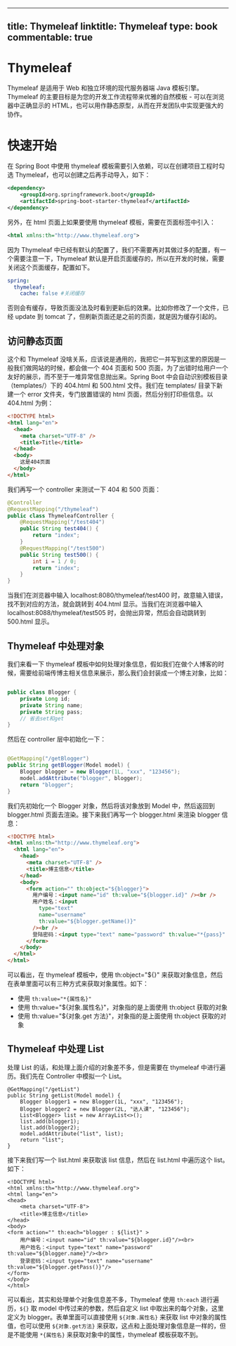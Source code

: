 
---
title: Thymeleaf
linktitle: Thymeleaf
type: book
commentable: true
---

# Thymeleaf

Thymeleaf 是适用于 Web 和独立环境的现代服务器端 Java 模板引擎。Thymeleaf 的主要目标是为您的开发工作流程带来优雅的自然模板 - 可以在浏览器中正确显示的 HTML，也可以用作静态原型，从而在开发团队中实现更强大的协作。

# 快速开始

在 Spring Boot 中使用 thymeleaf 模板需要引入依赖，可以在创建项目工程时勾选 Thymeleaf，也可以创建之后再手动导入，如下：

```xml
<dependency>
    <groupId>org.springframework.boot</groupId>
    <artifactId>spring-boot-starter-thymeleaf</artifactId>
</dependency>
```

另外，在 html 页面上如果要使用 thymeleaf 模板，需要在页面标签中引入：

```xml
<html xmlns:th="http://www.thymeleaf.org">
```

因为 Thymeleaf 中已经有默认的配置了，我们不需要再对其做过多的配置，有一个需要注意一下，Thymeleaf 默认是开启页面缓存的，所以在开发的时候，需要关闭这个页面缓存，配置如下。

```yaml
spring:
  thymeleaf:
    cache: false #关闭缓存
```

否则会有缓存，导致页面没法及时看到更新后的效果。比如你修改了一个文件，已经 update 到 tomcat 了，但刷新页面还是之前的页面，就是因为缓存引起的。

## 访问静态页面

这个和 Thymeleaf 没啥关系，应该说是通用的，我把它一并写到这里的原因是一般我们做网站的时候，都会做一个 404 页面和 500 页面，为了出错时给用户一个友好的展示，而不至于一堆异常信息抛出来。Spring Boot 中会自动识别模板目录（templates/）下的 404.html 和 500.html 文件。我们在 templates/ 目录下新建一个 error 文件夹，专门放置错误的 html 页面，然后分别打印些信息。以 404.html 为例：

```html
<!DOCTYPE html>
<html lang="en">
  <head>
    <meta charset="UTF-8" />
    <title>Title</title>
  </head>
  <body>
    这是404页面
  </body>
</html>
```

我们再写一个 controller 来测试一下 404 和 500 页面：

```java
@Controller
@RequestMapping("/thymeleaf")
public class ThymeleafController {
    @RequestMapping("/test404")
    public String test404() {
        return "index";
    }
    @RequestMapping("/test500")
    public String test500() {
        int i = 1 / 0;
        return "index";
    }
}
```

当我们在浏览器中输入 localhost:8080/thymeleaf/test400 时，故意输入错误，找不到对应的方法，就会跳转到 404.html 显示。当我们在浏览器中输入 localhost:8088/thymeleaf/test505 时，会抛出异常，然后会自动跳转到 500.html 显示。

## Thymeleaf 中处理对象

我们来看一下 thymeleaf 模板中如何处理对象信息，假如我们在做个人博客的时候，需要给前端传博主相关信息来展示，那么我们会封装成一个博主对象，比如：

```java

public class Blogger {
    private Long id;
    private String name;
    private String pass;
	// 省去set和get
}
```

然后在 controller 层中初始化一下：

```java

@GetMapping("/getBlogger")
public String getBlogger(Model model) {
	Blogger blogger = new Blogger(1L, "xxx", "123456");
	model.addAttribute("blogger", blogger);
	return "blogger";
}
```

我们先初始化一个 Blogger 对象，然后将该对象放到 Model 中，然后返回到 blogger.html 页面去渲染。接下来我们再写一个 blogger.html 来渲染 blogger 信息：

```html
<!DOCTYPE html>
<html xmlns:th="http://www.thymeleaf.org">
  <html lang="en">
    <head>
      <meta charset="UTF-8" />
      <title>博主信息</title>
    </head>
    <body>
      <form action="" th:object="${blogger}">
        用户编号：<input name="id" th:value="${blogger.id}" /><br />
        用户姓名：<input
          type="text"
          name="username"
          th:value="${blogger.getName()}"
        /><br />
        登陆密码：<input type="text" name="password" th:value="*{pass}" />
      </form>
    </body>
  </html>
</html>
```

可以看出，在 thymeleaf 模板中，使用 th:object="${}" 来获取对象信息，然后在表单里面可以有三种方式来获取对象属性。如下：

- 使用 `th:value="*{属性名}"`
- 使用 th:value="${对象.属性名}"，对象指的是上面使用 th:object 获取的对象
- 使用 th:value="${对象.get 方法}"，对象指的是上面使用 th:object 获取的对象

## Thymeleaf 中处理 List

处理 List 的话，和处理上面介绍的对象差不多，但是需要在 thymeleaf 中进行遍历。我们先在 Controller 中模拟一个 List。

```
@GetMapping("/getList")
public String getList(Model model) {
    Blogger blogger1 = new Blogger(1L, "xxx", "123456");
    Blogger blogger2 = new Blogger(2L, "达人课", "123456");
    List<Blogger> list = new ArrayList<>();
    list.add(blogger1);
    list.add(blogger2);
    model.addAttribute("list", list);
    return "list";
}
```

接下来我们写一个 list.html 来获取该 list 信息，然后在 list.html 中遍历这个 list。如下：

```
<!DOCTYPE html>
<html xmlns:th="http://www.thymeleaf.org">
<html lang="en">
<head>
    <meta charset="UTF-8">
    <title>博主信息</title>
</head>
<body>
<form action="" th:each="blogger : ${list}" >
    用户编号：<input name="id" th:value="${blogger.id}"/><br>
    用户姓名：<input type="text" name="password" th:value="${blogger.name}"/><br>
    登录密码：<input type="text" name="username" th:value="${blogger.getPass()}"/>
</form>
</body>
</html>
```

可以看出，其实和处理单个对象信息差不多，Thymeleaf 使用 `th:each` 进行遍历，`${}` 取 model 中传过来的参数，然后自定义 list 中取出来的每个对象，这里定义为 blogger。表单里面可以直接使用 `${对象.属性名}` 来获取 list 中对象的属性值，也可以使用 `${对象.get方法}` 来获取，这点和上面处理对象信息是一样的，但是不能使用 `*{属性名}` 来获取对象中的属性，thymeleaf 模板获取不到。

    